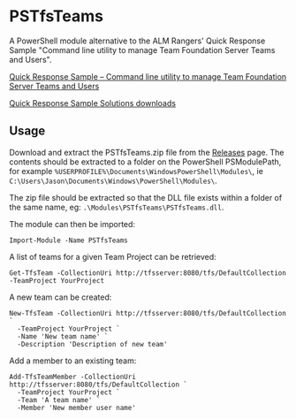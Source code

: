 # PSTfsTeams

A PowerShell module alternative to the ALM Rangers' Quick Response Sample "Command line utility to manage Team Foundation Server Teams and Users".

[Quick Response Sample – Command line utility to manage Team Foundation Server Teams and Users](http://blogs.msdn.com/b/visualstudioalm/archive/2012/06/11/quick-response-sample-command-line-utility-to-manage-team-foundation-server-teams-and-users.aspx)

[Quick Response Sample Solutions downloads](http://vsarguidance.codeplex.com/releases/view/96222)

## Usage

Download and extract the PSTfsTeams.zip file from the
[Releases](https://github.com/jstangroome/PsTfsTeams/releases) page. 
The contents should be extracted to a folder on the PowerShell PSModulePath, 
for example `%USERPROFILE%\Documents\WindowsPowerShell\Modules\`, ie `C:\Users\Jason\Documents\Windows\PowerShell\Modules\`.

The zip file should be extracted so that the DLL file exists within a folder of the same name, eg:
`.\Modules\PSTfsTeams\PSTfsTeams.dll`.

The module can then be imported:

    Import-Module -Name PSTfsTeams

A list of teams for a given Team Project can be retrieved:

    Get-TfsTeam -CollectionUri http://tfsserver:8080/tfs/DefaultCollection -TeamProject YourProject

A new team can be created:

    New-TfsTeam -CollectionUri http://tfsserver:8080/tfs/DefaultCollection `
      -TeamProject YourProject `
      -Name 'New team name' `
      -Description 'Description of new team'

Add a member to an existing team:

    Add-TfsTeamMember -CollectionUri http://tfsserver:8080/tfs/DefaultCollection `
      -TeamProject YourProject `
      -Team 'A team name' `
      -Member 'New member user name'
